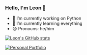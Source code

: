 ### Hello, I'm Leon 👋

- 🔭 I’m currently working on Python
- 🌱 I’m currently learning everything
- 😄 Pronouns: he/him

[![Leon's GitHub stats](https://github-readme-stats.vercel.app/api?username=LeonTrii&count_private=true&show_icons=true)](https://github.com/anuraghazra/github-readme-stats)

[![Personal Portfolio](https://github-readme-stats.vercel.app/api/pin/?username=LeonTrii&repo=leontrii.github.io)](https://github.com/LeonTrii/leontrii.github.io)
